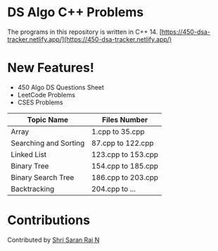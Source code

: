 # DS Algo C++ Problems


The programs in this repository is written in C++ 14.
[https://450-dsa-tracker.netlify.app/](https://450-dsa-tracker.netlify.app/)


# New Features!
  - 450 Algo DS Questions Sheet
  - LeetCode Problems
  - CSES Problems
  
 
| Topic Name | Files Number |
| ------ | ------ |
| Array | 1.cpp to 35.cpp |
| Searching and Sorting | 87.cpp to 122.cpp |
| Linked List | 123.cpp to 153.cpp |
| Binary Tree | 154.cpp to 185.cpp |
| Binary Search Tree | 186.cpp to 203.cpp |
| Backtracking | 204.cpp to ... |

# Contributions
Contributed by [Shri Saran Raj N](https://linkedin.com/in/saranrajshri)


